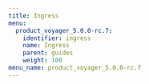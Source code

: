 ```yaml
---
title: Ingress
menu:
  product_voyager_5.0.0-rc.7:
    identifier: ingress
    name: Ingress
    parent: guides
    weight: 100
menu_name: product_voyager_5.0.0-rc.7
---
```

